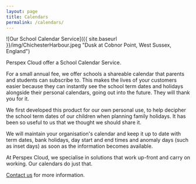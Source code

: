 ```yaml
---
layout: page
title: Calendars
permalink: /calendars/
---
```


![Our School Calendar Service]({{ site.baseurl }}/img/ChichesterHarbour.jpeg "Dusk at Cobnor Point, West Sussex, England")


Perspex Cloud offer a School Calendar Service.

For a small annual fee, we offer schools a shareable calendar that parents and students can subscribe to. This makes the lives of your customers easier because they can instantly see the school term dates and holidays alongside their personal calendars, going out into the future. They will thank you for it.

We first developed this product for our own personal use, to help decipher the school term dates of our children when planning family holidays. It has been so useful to us that we thought we should share it.

We will maintain your organisation's calendar and keep it up to date with term dates, bank holidays, day start and end times and anomaly days (such as inset days) as soon as the information becomes available.

At Perspex Cloud, we specialise in solutions that work up-front and carry on working. Our calendars do just that.

[Contact us](mailto:info@perspex.cloud) for more information.
